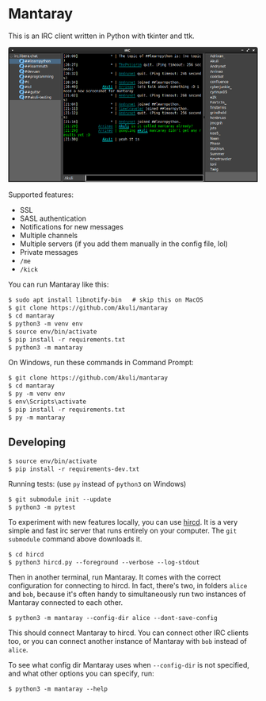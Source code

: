 # Mantaray

This is an IRC client written in Python with tkinter and ttk.

![Screenshot](screenshot.png)

Supported features:
- SSL
- SASL authentication
- Notifications for new messages
- Multiple channels
- Multiple servers (if you add them manually in the config file, lol)
- Private messages
- `/me`
- `/kick`

You can run Mantaray like this:

    $ sudo apt install libnotify-bin   # skip this on MacOS
    $ git clone https://github.com/Akuli/mantaray
    $ cd mantaray
    $ python3 -m venv env
    $ source env/bin/activate
    $ pip install -r requirements.txt
    $ python3 -m mantaray
    
On Windows, run these commands in Command Prompt:

    $ git clone https://github.com/Akuli/mantaray
    $ cd mantaray
    $ py -m venv env
    $ env\Scripts\activate
    $ pip install -r requirements.txt
    $ py -m mantaray


## Developing

    $ source env/bin/activate
    $ pip install -r requirements-dev.txt

Running tests: (use `py` instead of `python3` on Windows)

    $ git submodule init --update
    $ python3 -m pytest

To experiment with new features locally, you can use [hircd](https://github.com/fboender/hircd).
It is a very simple and fast irc server that runs entirely on your computer.
The `git submodule` command above downloads it.

    $ cd hircd
    $ python3 hircd.py --foreground --verbose --log-stdout

Then in another terminal, run Mantaray.
It comes with the correct configuration for connecting to hircd.
In fact, there's two, in folders `alice` and `bob`,
because it's often handy to simultaneously run two instances of Mantaray
connected to each other.

    $ python3 -m mantaray --config-dir alice --dont-save-config

This should connect Mantaray to hircd.
You can connect other IRC clients too,
or you can connect another instance of Mantaray with `bob` instead of `alice`.

To see what config dir Mantaray uses when `--config-dir` is not specified,
and what other options you can specify, run:

    $ python3 -m mantaray --help
